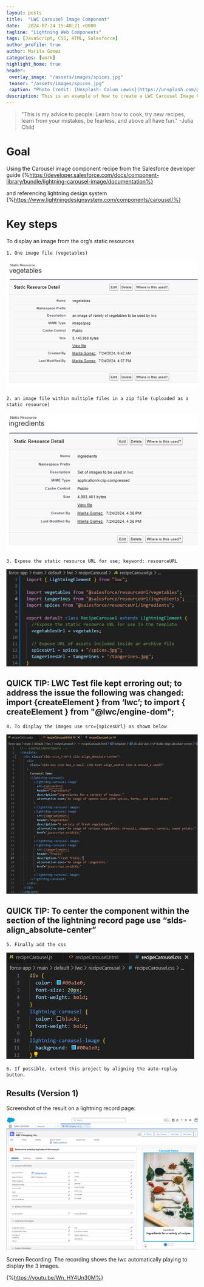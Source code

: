 ```yaml
---
layout: posts
title:  "LWC Carousel Image Component"
date:   2024-07-24 15:48:21 +0000
tagline: "Lightning Web Components"
tags: [JavaScript, CSS, HTML, Salesforce]
author_profile: true
author: Marita Gomez
categories: [work]
highlight_home: true
header:
 overlay_image: "/assets/images/spices.jpg"
 teaser: "/assets/images/spices.jpg"
 caption: "Photo Credit: [Unsplash: Calum Lewis](https://unsplash.com/@calumlewis)"
description: This is an example of how to create a LWC Carousel Image Component
---
```

>"This is my advice to people: Learn how to cook, try new recipes, learn from your mistakes, be fearless, and above all have fun."
-Julia Child

# Goal

Using the Carousel image component recipe from the Salesforce developer guide
{%https://developer.salesforce.com/docs/component-library/bundle/lightning-carousel-image/documentation%}

and referencing lightning design system
{%https://www.lightningdesignsystem.com/components/carousel/%}

# Key steps

To display an image from the org’s static resources

    1. One image file (vegetables)

![Static Resources Vegetables](/assets/images/StaticResourcesVegetables.png)

    2. an image file within multiple files in a zip file (uploaded as a static resource)
    
![Static Resources Ingredients](/assets/images/StaticResourcesIngredients.png)

    3. Expose the static resource URL for use; keyword: resourceURL

![recipeCarousel js file](/assets/images/recipeCarousel-js.png)

## QUICK TIP: LWC Test file kept erroring out; to address the issue the following was changed: import {createElement } from ‘lwc’; to import { createElement } from "@lwc/engine-dom";

    4. To display the images use src={spicesUrl} as shown below

![recipeCarousel html file](/assets/images/recipeCarousel-html.png)

## QUICK TIP: To center the component within the section of the lightning record page use “slds-align_absolute-center”

    5. Finally add the css

![recipeCarousel css file](/assets/images/recipeCarousel-css.png)

    6. If possible, extend this project by aligning the auto-replay button.

## Results (Version 1)

Screenshot of the result on a lightning record page:

![Screenshot Carousel Demo](/assets/images/ScreenshotCarouselDemo.png)

Screen Recording:
The recording shows the lwc automatically playing to display the 3 images.

{%https://youtu.be/Wn_HY4Un30M%}